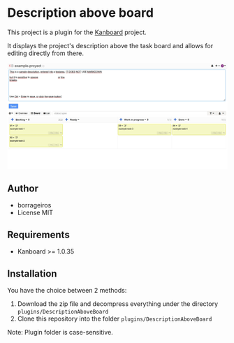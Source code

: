 Description above board
==============================

This project is a plugin for the [Kanboard](https://kanboard.org/) project.

It displays the project's description above the task board and allows for editing directly from there.

![screenshot](./readme/screenshot.jpg)

Author
------

- borrageiros
- License MIT

Requirements
------------

- Kanboard >= 1.0.35

Installation
------------

You have the choice between 2 methods:

1. Download the zip file and decompress everything under the directory `plugins/DescriptionAboveBoard`
2. Clone this repository into the folder `plugins/DescriptionAboveBoard`

Note: Plugin folder is case-sensitive.